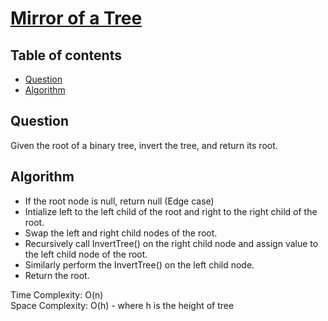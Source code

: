 # [Mirror of a Tree](https://leetcode.com/problems/invert-binary-tree/)

## Table of contents

- [Question](#question)
- [Algorithm](#algorithm)

## Question
Given the root of a binary tree, invert the tree, and return its root.

## Algorithm
- If the root node is null, return null (Edge case)
- Intialize left to the left child of the root and right to the right child of the root.
- Swap the left and right child nodes of the root.
- Recursively call InvertTree() on the right child node and assign value to the left child node of the root.
- Similarly perform the InvertTree() on the left child node.
- Return the root.

Time Complexity: O(n) <br />
Space Complexity: O(h) - where h is the height of tree
